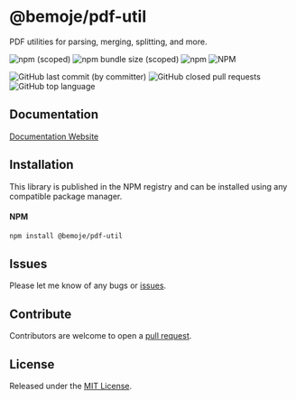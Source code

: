 # @bemoje/pdf-util

PDF utilities for parsing, merging, splitting, and more.

![npm (scoped)](https://img.shields.io/npm/v/%40bemoje/trie-map)
![npm bundle size (scoped)](https://img.shields.io/bundlephobia/minzip/%40bemoje/pdf-util)
![npm](https://img.shields.io/npm/dt/%40bemoje/pdf-util)
![NPM](https://img.shields.io/npm/l/%40bemoje%2Fpdf-util)

![GitHub last commit (by committer)](https://img.shields.io/github/last-commit/bemoje/tsmono)
![GitHub closed pull requests](https://img.shields.io/github/issues-pr-closed/bemoje/tsmono)
![GitHub top language](https://img.shields.io/github/languages/top/bemoje/tsmono)


## Documentation
[Documentation Website](https://bemoje.github.io/tsmono/modules/pdf-util.html)

## Installation
This library is published in the NPM registry and can be installed using any compatible package manager.

#### NPM
```sh
npm install @bemoje/pdf-util
```


## Issues
Please let me know of any bugs or [issues](https://github.com/bemoje/tsmono/issues).

## Contribute
Contributors are welcome to open a [pull request](https://github.com/bemoje/tsmono/pulls).

## License
Released under the [MIT License](./LICENSE).
